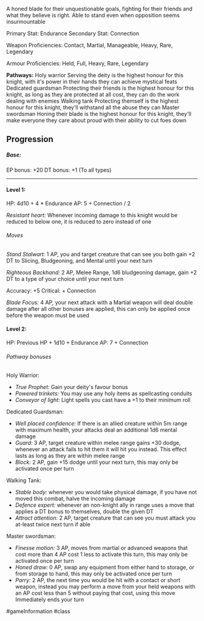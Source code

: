 A honed blade for their unquestionable goals, fighting for their friends and what they believe is right. Able to stand even when opposition seems insurmountable

Primary Stat: Endurance
Secondary Stat: Connection

Weapon Proficiencies: Contact, Martial, Manageable, Heavy, Rare, Legendary

Armour Proficiencies: Held, Full, Heavy, Rare, Legendary

**Pathways:**
Holy warrior
	Serving the deity is the highest honour for this knight, with it's power in their hands they can achieve mystical feats
Dedicated guardsman
	Protecting their friends is the highest honour for this knight, as long as they are protected at all cost, they can do the work dealing with enemies
Walking tank
	Protecting themself is the highest honour for this knight, they'll withstand all the abuse they can
Master swordsman
	Honing their blade is the highest honour for this knight, they'll make everyone they care about proud with their ability to cut foes down

## Progression

##### Base:
EP bonus: +20
DT bonus: +1 (To all types)

---
#### Level 1:

HP: 4d10 + 4 * Endurance
AP: 5 + Connection / 2

*Resistant heart:* Whenever incoming damage to this knight would be reduced to below one, it is reduced to zero instead of one
###### Moves
*Stand Stalwart:* 1 AP, you and target creature that can see you both gain +2 DT to Slicing, Bludgeoning, and Mental until your next turn

*Righteous Backhand:* 2 AP, Melee Range, 1d6 bludgeoning damage, gain +2 DT to a type of your choice until your next turn

Accuracy: +5
Critical: + Connection

*Blade Focus:* 4 AP, your next attack with a Martial weapon will deal double damage after all other bonuses are applied, this can only be applied once before the weapon must be used

#### Level 2:

HP: Previous HP + 1d10 + Endurance
AP: 7 + Connection

###### Pathway bonuses

Holy Warrior: 
- *True Prophet:* Gain your deity's favour bonus
- *Powered trinkets:* You may use any holy items as spellcasting conduits
- *Conveyor of light:* Light spells you cast have a +1 to their minimum roll

Dedicated Guardsman:
- *Well placed confidence:* If there is an allied creature within 5m range with maximum health, your attacks deal an additional 1d6 mental damage
- *Guard:* 3 AP, target creature within melee range gains +30 dodge, whenever an attack fails to hit them it will hit you instead. This effect lasts as long as they are within melee range
- *Block:* 2 AP, gain +15 dodge until your next turn, this may only be activated once per turn

Walking Tank:
- *Stable body:* whenever you would take physical damage, if you have not moved this combat, halve the incoming damage
- *Defence expert:* whenever an non-knight ally in range uses a move that applies a DT bonus to themselves, double the given DT
- *Attract attention:* 2 AP, target creature that can see you must attack you at-least twice next turn if able

Master swordsman:
- *Finesse motion:* 3 AP, moves from martial or advanced weapons that cost more than 4 AP cost 1 less to activate this turn, this may only be activated once per turn
- *Honed draw:* 0 AP, swap any equipment from either hand to storage, or from storage to hand, this may only be activated once per turn
- *Parry:* 2 AP, the next time you would be hit with a contact or short weapon, instead you may perform a move from your held weapons with an AP cost less than 5 without paying that cost, using this move Immediately ends your turn

#gameInformation #class